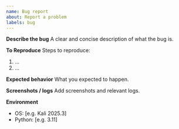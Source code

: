 ```yaml
---
name: Bug report
about: Report a problem
labels: bug
---
```


**Describe the bug**
A clear and concise description of what the bug is.

**To Reproduce**
Steps to reproduce:
1. ...
2. ...

**Expected behavior**
What you expected to happen.

**Screenshots / logs**
Add screenshots and relevant logs.

**Environment**
- OS: [e.g. Kali 2025.3]
- Python: [e.g. 3.11]
